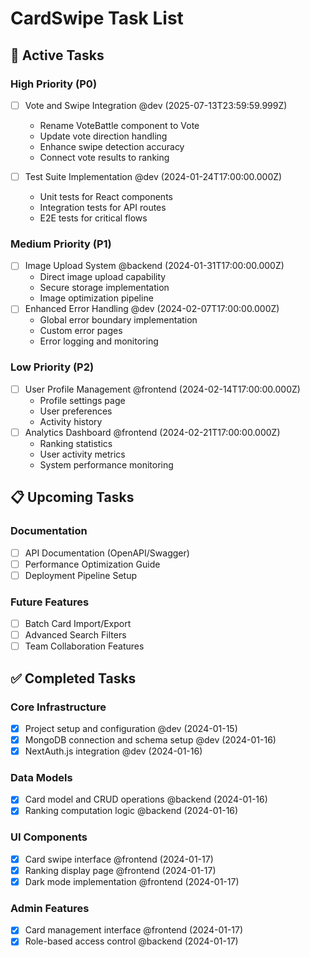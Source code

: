 # CardSwipe Task List

## 🔄 Active Tasks

### High Priority (P0)
- [ ] Vote and Swipe Integration @dev (2025-07-13T23:59:59.999Z)
  - Rename VoteBattle component to Vote
  - Update vote direction handling
  - Enhance swipe detection accuracy
  - Connect vote results to ranking

- [ ] Test Suite Implementation @dev (2024-01-24T17:00:00.000Z)
  - Unit tests for React components
  - Integration tests for API routes
  - E2E tests for critical flows

### Medium Priority (P1)
- [ ] Image Upload System @backend (2024-01-31T17:00:00.000Z)
  - Direct image upload capability
  - Secure storage implementation
  - Image optimization pipeline
- [ ] Enhanced Error Handling @dev (2024-02-07T17:00:00.000Z)
  - Global error boundary implementation
  - Custom error pages
  - Error logging and monitoring

### Low Priority (P2)
- [ ] User Profile Management @frontend (2024-02-14T17:00:00.000Z)
  - Profile settings page
  - User preferences
  - Activity history
- [ ] Analytics Dashboard @frontend (2024-02-21T17:00:00.000Z)
  - Ranking statistics
  - User activity metrics
  - System performance monitoring

## 📋 Upcoming Tasks

### Documentation
- [ ] API Documentation (OpenAPI/Swagger)
- [ ] Performance Optimization Guide
- [ ] Deployment Pipeline Setup

### Future Features
- [ ] Batch Card Import/Export
- [ ] Advanced Search Filters
- [ ] Team Collaboration Features

## ✅ Completed Tasks

### Core Infrastructure
- [x] Project setup and configuration @dev (2024-01-15)
- [x] MongoDB connection and schema setup @dev (2024-01-16)
- [x] NextAuth.js integration @dev (2024-01-16)

### Data Models
- [x] Card model and CRUD operations @backend (2024-01-16)
- [x] Ranking computation logic @backend (2024-01-16)

### UI Components
- [x] Card swipe interface @frontend (2024-01-17)
- [x] Ranking display page @frontend (2024-01-17)
- [x] Dark mode implementation @frontend (2024-01-17)

### Admin Features
- [x] Card management interface @frontend (2024-01-17)
- [x] Role-based access control @backend (2024-01-17)
